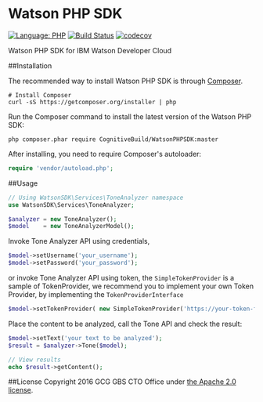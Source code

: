 # Watson PHP SDK

[![Language: PHP](https://img.shields.io/badge/php->=5.6-orange.svg?style=flat)](http://php.net/)
[![Build Status](https://travis-ci.org/mihui/WatsonPHPSDK.svg?branch=master)](https://travis-ci.org/mihui/WatsonPHPSDK)
[![codecov](https://codecov.io/gh/mihui/WatsonPHPSDK/branch/master/graph/badge.svg)](https://codecov.io/gh/mihui/WatsonPHPSDK)



Watson PHP SDK for IBM Watson Developer Cloud

##Installation

The recommended way to install Watson PHP SDK is through [Composer](http://getcomposer.org).

```shell
# Install Composer
curl -sS https://getcomposer.org/installer | php
```

Run the Composer command to install the latest version of the Watson PHP SDK:

```shell
php composer.phar require CognitiveBuild/WatsonPHPSDK:master
```

After installing, you need to require Composer's autoloader:

```php
require 'vendor/autoload.php';
```

##Usage

```php
// Using WatsonSDK\Services\ToneAnalyzer namespace
use WatsonSDK\Services\ToneAnalyzer;

$analyzer = new ToneAnalyzer();
$model    = new ToneAnalyzerModel();
```

Invoke Tone Analyzer API using credentials, 
```php
$model->setUsername('your_username');
$model->setPassword('your_password');
```

or invoke Tone Analyzer API using token, the `SimpleTokenProvider` is a sample of TokenProvider, we recommend you to implement your own Token Provider, by implementing the `TokenProviderInterface`
```php
$model->setTokenProvider( new SimpleTokenProvider('https://your-token-factory-url') );
```

Place the content to be analyzed, call the Tone API and check the result: 
```php
$model->setText('your text to be analyzed');
$result = $analyzer->Tone($model);

// View results
echo $result->getContent();
```

##License
Copyright 2016 GCG GBS CTO Office under [the Apache 2.0 license](LICENSE).

